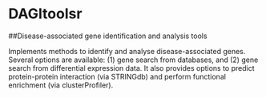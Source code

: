 # DAGItoolsr

##Disease-associated gene identification and analysis tools

Implements methods to identify and analyse disease-associated genes. Several options are available: (1) gene search from databases, and (2) gene search from differential expression data. It also provides options to predict protein-protein interaction (via STRINGdb) and perform functional enrichment (via clusterProfiler).

